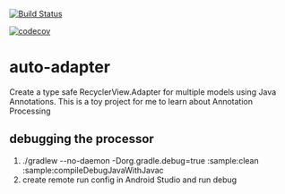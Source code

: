 [![Build Status](https://travis-ci.org/renard314/auto-adapter.svg?branch=master)](https://travis-ci.org/renard314/auto-adapter)

[![codecov](https://codecov.io/gh/renard314/auto-adapter/branch/master/graph/badge.svg)](https://codecov.io/gh/renard314/auto-adapter)

# auto-adapter
Create a type safe RecyclerView.Adapter for multiple models using Java Annotations. This is a toy project for me to learn about Annotation Processing

## debugging the processor
1. ./gradlew --no-daemon -Dorg.gradle.debug=true :sample:clean :sample:compileDebugJavaWithJavac
2. create remote run config in Android Studio and run debug
